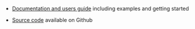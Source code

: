 - [Documentation and users guide](https://simwrapper.github.io/docs/intro) including examples and getting started

- [Source code](https://github.com/simwrapper/simwrapper) available on Github
